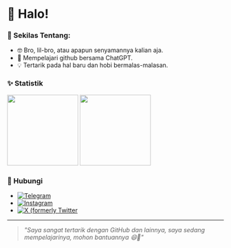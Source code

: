 # 👋 Halo!
### 🔭 Sekilas Tentang:
- 🤓 Bro, lil-bro, atau apapun senyamannya kalian aja.
- 🌟 Mempelajari github bersama ChatGPT.
- 💡 Tertarik pada hal baru dan hobi bermalas-malasan.

### ✨ Statistik
<div>
  <img height="165em" src="https://github-readme-stats.vercel.app/api?username=risawitama&show_icons=true&count_private=true&theme=radical" />
  <img height="165em" src="https://github-readme-stats.vercel.app/api/top-langs/?username=risawitama&layout=compact&theme=radical" />
</div>

### 💼 Hubungi
- [![Telegram](https://img.shields.io/badge/_@RisaWitama_-white?style=flat-square&logo=telegram&labelColor=white&color=%2326A5E4)](https://t.me/RisaWitama)
- [![Instagram](https://img.shields.io/badge/_@ardiirsw__-white?style=flat-square&logo=instagram&logoColor=%23FF0069&labelColor=white&color=%23FF0069)](https://instagram.com/ardiirsw_)
- [![X (formerly Twitter](https://img.shields.io/badge/_@ardiirsw__-grey?style=flat-square&logo=x&logoColor=white&labelColor=grey&color=white)](https://x.com/ardiirsw_)

---

> *"Saya sangat tertarik dengan GitHub dan lainnya,
      saya sedang mempelajarinya, mohon bantuannya 😄🙏"*
